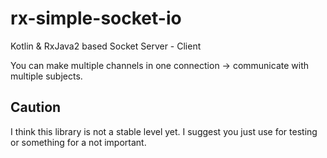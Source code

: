 # rx-simple-socket-io
Kotlin & RxJava2 based Socket Server - Client

You can make multiple channels in one connection -> communicate with multiple subjects.

## Caution 
I think this library is not a stable level yet. I suggest you just use for testing or something for a not important.
